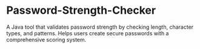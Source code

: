 # Password-Strength-Checker
A Java tool that validates password strength by checking length, character types, and patterns. Helps users create secure passwords with a comprehensive scoring system.
